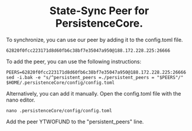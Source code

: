 <h1 align="center"> State-Sync Peer for PersistenceCore. </h1>
To synchronize, you can use our peer by adding it to the config.toml file.

```
62820f0fcc223171d8d60fb6c38bf7e35047a950@188.172.228.225:26666
```
To add the peer, you can use the following instructions:
```
PEERS=62820f0fcc223171d8d60fb6c38bf7e35047a950@188.172.228.225:26666
sed -i.bak -e "s/^persistent_peers =./persistent_peers = "$PEERS"/" $HOME/.persistenceCore/config/config.toml
```

Alternatively, you can add it manually.
Open the config.toml file with the nano editor.
```
nano .persistenceCore/config/config.toml
```
Add the peer YTWOFUND to the "persistent_peers" line.
